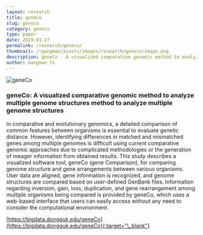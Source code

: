 ```yaml
---
layout: research
title: geneCo
slug: geneco
category: geneco
type: paper
date: 2019-01-27
permalink: /research/geneco/
thumbnail: /~gangman/assets/images/research/geneco/image.png
description: geneCo - A visualized comparative genomic method to analyze multiple genome structures
author: Gangman Yi
---
```


![geneCo](/~gangman/assets/images/research/geneco/image.png)

### geneCo: A visualized comparative genomic method to analyze multiple genome structures method to analyze multiple genome structures

In comparative and evolutionary genomics, a detailed comparison of common features between organisms is essential to evaluate genetic distance. However, identifying differences in matched and mismatched genes among multiple genomes is difficult using current comparative genomic approaches due to complicated methodologies or the generation of meager information from obtained results. This study describes a visualized software tool, geneCo (gene Comparison), for comparing genome structure and gene arrangements between various organisms. User data are aligned, gene information is recognized, and genome structures are compared based on user-defined GenBank files. Information regarding inversion, gain, loss, duplication, and gene rearrangement among multiple organisms being compared is provided by geneCo, which uses a web-based interface that users can easily access without any need to consider the computational environment.

[https://bigdata.dongguk.edu/geneCo](https://bigdata.dongguk.edu/geneCo){:target="\_blank"}
